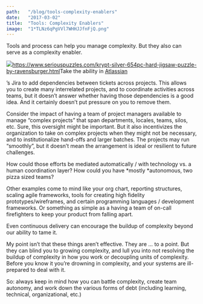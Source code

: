 ```yaml
---
path:	"/blog/tools-complexity-enablers"
date:	"2017-03-02"
title:	"Tools: Complexity Enablers"
image:	"1*TLNz6qPgVVl7WHHJJfnFjQ.png"
---
```


Tools and process can help you manage complexity. But they also can serve as a complexity enabler.

![](/images/1*TLNz6qPgVVl7WHHJJfnFjQ.png)<https://www.seriouspuzzles.com/krypt-silver-654pc-hard-jigsaw-puzzle-by-ravensburger.html>Take the ability in [Atlassian](https://medium.com/u/5aa6b9976187)

’s Jira to add dependencies between tickets across projects. This allows you to create many interrelated projects, and to coordinate activities across teams, but it doesn’t answer whether having those dependencies is a good idea. And it certainly doesn’t put pressure on you to remove them.

Consider the impact of having a team of project managers available to manage “complex projects” that span departments, locales, teams, silos, etc. Sure, this oversight might be important. But it also incentivizes the organization to take on complex projects when they might not be necessary, and to institutionalize hand-offs and larger batches. The projects may run “smoothly”, but it doesn’t mean the arrangement is ideal or resilient to future challenges.

How could those efforts be mediated automatically / with technology vs. a human coordination layer? How could you have *mostly *autonomous, two pizza sized teams?

Other examples come to mind like your org chart, reporting structures, scaling agile frameworks, tools for creating high fidelity prototypes/wireframes, and certain programming languages / development frameworks. Or something as simple as a having a team of on-call firefighters to keep your product from falling apart.

Even continuous delivery can encourage the buildup of complexity beyond our ability to tame it.

My point isn’t that these things aren’t effective. They are … to a point. But they can blind you to growing complexity, and lull you into not resolving the buildup of complexity in how you work or decoupling units of complexity. Before you know it you’re drowning in complexity, and your systems are ill-prepared to deal with it.

So: always keep in mind how you can battle complexity, create team autonomy, and work down the various forms of debt (including learning, technical, organizational, etc.)

